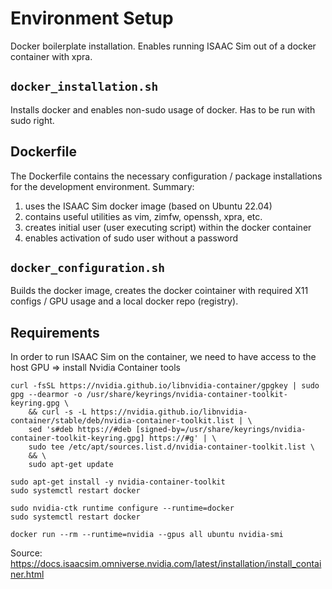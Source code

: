# Environment Setup

Docker boilerplate installation. Enables running ISAAC Sim out of a docker container with xpra.

## ```docker_installation.sh```
Installs docker and enables non-sudo usage of docker. Has to be run with sudo right.

## Dockerfile
The Dockerfile contains the necessary configuration / package installations for the development environment. Summary:<br/>
1. uses the ISAAC Sim docker image (based on Ubuntu 22.04)
2. contains useful utilities as vim, zimfw, openssh, xpra, etc. <br/>
3. creates initial user (user executing script) within the docker container <br/>
4. enables activation of sudo user without a password

## ```docker_configuration.sh```
Builds the docker image, creates the docker cointainer with required X11 configs / GPU usage and a local docker repo (registry).


## Requirements
In order to run ISAAC Sim on the container, we need to have access to the host GPU => install Nvidia Container tools

```
curl -fsSL https://nvidia.github.io/libnvidia-container/gpgkey | sudo gpg --dearmor -o /usr/share/keyrings/nvidia-container-toolkit-keyring.gpg \
    && curl -s -L https://nvidia.github.io/libnvidia-container/stable/deb/nvidia-container-toolkit.list | \
    sed 's#deb https://#deb [signed-by=/usr/share/keyrings/nvidia-container-toolkit-keyring.gpg] https://#g' | \
    sudo tee /etc/apt/sources.list.d/nvidia-container-toolkit.list \
    && \
    sudo apt-get update

sudo apt-get install -y nvidia-container-toolkit
sudo systemctl restart docker

sudo nvidia-ctk runtime configure --runtime=docker
sudo systemctl restart docker

docker run --rm --runtime=nvidia --gpus all ubuntu nvidia-smi
```
Source: https://docs.isaacsim.omniverse.nvidia.com/latest/installation/install_container.html